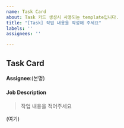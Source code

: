 ```yaml
---
name: Task Card
about: Task 카드 생성시 사용되는 template입니다.
title: "[Task] 작업 내용을 작성해 주세요"
labels: ''
assignees: ''

---
```


## Task Card

**Assignee**:(본명)

#### Job Description
> 작업 내용을 적어주세요

(여기)
